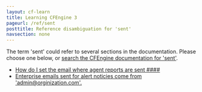 ```yaml
---
layout: cf-learn
title: Learning CFEngine 3
pageurl: /ref/sent
posttitle: Reference disambiguation for 'sent'
navsection: none
---
```


The term 'sent' could refer to several sections in the documentation. Please choose one below, or
[search the CFEngine documentation for 'sent'](http://cfengine.com/docs/latest/search.html?q=sent).

- [How do I set the email where agent reports are sent \#\#\#\#](http://cfengine.com/docs/latest/guide-faq.html#how-do-i-set-the-email-where-agent-reports-are-sent-####)
- [Enterprise emails sent for alert noticies come from 'admin@orginization.com'.](http://cfengine.com/docs/latest/guide-latest-release-known-issues.html#enterprise-emails-sent-for-alert-noticies-come-from-admin@orginization-com)
